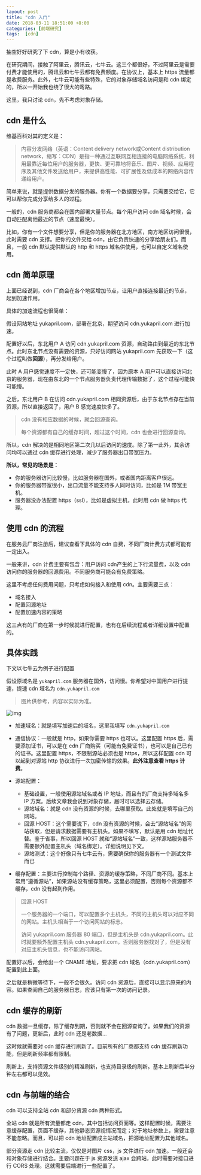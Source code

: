 ```yaml
---
layout: post
title: "cdn 入门"
date: 2018-03-11 18:51:00 +8:00
categories: [前端研究]
tags:  [cdn]
---
```


抽空好好研究了下 cdn，算是小有收获。

在研究期间，接触了阿里云，腾讯云，七牛云。这三个都很好，不过阿里云是需要付费才能使用的，腾讯云和七牛云都有免费额度。在协议上，基本上 https 流量都是收费服务。此外，七牛云可能有些特殊，它的对象存储域名访问是和 cdn  绑定的，所以一开始我也绕了很大的弯路。

这里，我只讨论 cdn，先不考虑对象存储。

## cdn 是什么

维基百科对其的定义是：

> 内容分发网络（英语：Content delivery network或Content distribution network，缩写：CDN）是指一种通过互联网互相连接的电脑网络系统，利用最靠近每位用户的服务器，更快、更可靠地将音乐、图片、视频、应用程序及其他文件发送给用户，来提供高性能、可扩展性及低成本的网络内容传递给用户。

简单来说，就是提供数据分发的服务器。你有一个数据要分享，只需要交给它，它可以帮你完成分享给多人的过程。

一般的，cdn 服务商都会在国内部署大量节点。每个用户访问 cdn 域名时候，会自动匹配离他最近的节点（速度最快）。

比如，你有一个文件想要分享，但是你的服务器在北方地区，南方地区访问很慢，此时需要 cdn 支撑。把你的文件交给 cdn，由它负责快速的分享给朋友们。而且，一般 cdn 默认提供默认的 http 和 https 域名供使用，也可以自定义域名使用。

## cdn 简单原理

上面已经说到，cdn 厂商会在各个地区增加节点，让用户直接连接最近的节点，起到加速作用。

具体的加速流程也很简单：

假设网站地址 yukapril.com，部署在北京，期望访问 cdn.yukapril.com 进行加速。

配置好以后，东北用户 A 访问 cdn.yukapril.com 资源，自动路由到最近的东北节点。此时东北节点没有需要的资源，只好访问网站 yukapril.com 先获取一下（这个过程叫做**回源**），再分发给用户。

此时 A 用户感觉速度不一定快，还可能变慢了，因为原本 A 用户可以直接访问北京的服务器，现在由东北的一个节点服务器负责代理传输数据了，这个过程可能快可能慢。

之后，东北用户 B 在访问 cdn.yukapril.com 相同资源后，由于东北节点存在当前资源，所以直接返回了，用户 B 感觉速度快多了。

> cdn 没有相应数据的时候，就会回源查询。
>
> 每个资源都有自己的缓存时间，超过这个时间，cdn 也会进行回源查询。

所以，cdn 解决的是相同地区第二次几以后访问的速度。除了第一此外，其余访问均可以通过 cdn 缓存进行处理，减少了服务器出口带宽压力。

**所以，常见的场景是：**

- 你的服务器访问比较慢，比如服务器在国外，或者国内距离客户很远。
- 你的服务器带宽很小，出口流量不能支持多人同时访问，比如是 1M 带宽主机。
- 服务器没办法配置 https（ssl），比如是虚拟主机，此时用 cdn 做 https 代理。

## 使用 cdn 的流程

在服务云厂商注册后，建议查看下具体的 cdn 自费，不同厂商计费方式都可能有一定出入。

一般来讲，cdn 计费主要有包含：用户访问 cdn产生的上下行流量费，以及 cdn 访问你的服务器的回源费用。不同服务商可能会有免费策略。

这里不考虑任何费用问题，只考虑如何接入和使用 cdn。主要需要三点：

* 域名接入
* 配置回源地址
* 配置加速内容的策略

这三点有的厂商在第一步时候就进行配置，也有在后续流程或者详细设置中配置的。

## 具体实践

下文以七牛云为例子进行配置

假设原域名是 `yukapril.com` 服务器在国外，访问慢。你希望对中国用户进行提速，提速 cdn 域名为 `cdn.yukapril.com`

> 图片供参考，内容以实际为准。

![img](http://cdn0.yukapril.com/blog/2018-03-11-cdn.png-wm.white)

* 加速域名：就是填写加速后的域名，这里我填写 `cdn.yukapril.com`

* 通信协议：一般就是 http，如果你需要 https 也可以。这里配置 https 后，需要添加证书，可以是在 cdn 厂商购买（可能有免费证书），也可以是自己已有的证书。这里配置 https，不限制源站必须也是 https，所以这样配置 cdn 可以起到对源站 http 协议进行一次加密传输的效果。**此外注意查看 https 计费**。

* 源站配置：

  * 基础设置，一般使用源站域名或者 IP 地址，而且有的厂商支持多域名多 IP 方案。后续文章我会说到对象存储，届时可以选择云存储。
  * 源站域名：就是 cdn 没有资源的时候，去哪里获取。此处就是填写自己的网站。
  * 回源 HOST：这个需要说下，cdn 没有资源的时候，会去“源站域名”的网站获取，但是请求数据需要有主机头。如果不填写，默认是用 cdn 地址代替。鉴于省事，所以回源 HOST 就和“源站域名”一致，这样源站服务器不需要额外配置主机头（域名绑定）。详细说明见下文。
  * 源站测试：这个好像只有七牛云有，需要确保你的服务器有一个测试文件而已
* 缓存配置：主要进行控制每个路径、资源的缓存策略，不同厂商不同。基本上常用“遵循源站”，如果源站没有缓存策略，这里必须配置，否则每个资源都不缓存，cdn 没有起到作用。


> 回源 HOST
>
> 一个服务器的一个端口，可以配置多个主机头，不同的主机头可以对应不同的网站。主机头相当于一个访问网站的标志。
>
> 访问 yukapril.com 服务器 80 端口，但是主机头是 cdn.yukapril.com。此时就要额外配置主机头 cdn.yukapril.com，否则服务器找对了，但是没有对应主机头信息，也不能访问网站。

配置好以后，会给出一个 CNAME 地址，要求把 cdn 域名（cdn.yukapril.com）配置到此上面。

之后就是稍微等待下，一般不会很久。访问 cdn 资源后，直接可以显示原来的内容。如果查阅自己的服务器日志，应该只有第一次的访问记录。

## cdn 缓存的刷新

cdn 数据一旦缓存，除了缓存到期，否则就不会在回源查询了。如果我们的资源有了问题，更新后，此时 cdn 还是老数据...

这时候就需要对 cdn 缓存进行刷新了。目前所有的厂商都支持 cdn 缓存刷新功能，但是刷新频率都有限制。

刷新上，支持资源文件级别的精准刷新，也支持目录级的刷新。基本上刷新后半分钟左右都可以见效。

## cdn 与前端的结合

cdn 可以支持全站 cdn 和部分资源 cdn 两种形式。

全站 cdn 就是所有流量都走 cdn，其中包括访问页面等。这样配置时候，需要注意缓存配置，页面不缓存，其他静态资源视情况而定；对于地址参数上，需要注意不能忽略。而且，可以把 cdn 地址配置成主站域名，把源地址配置为其他域名。

部分资源走 cdn 比较主流，仅仅是对图片 css，js 文件进行 cdn 加速。一般还会和对象存储进行结合。主要问题在于 js 资源发送 ajax 会跨站，此时需要对接口进行 CORS 处理。这就需要后端进行一些配置了。
